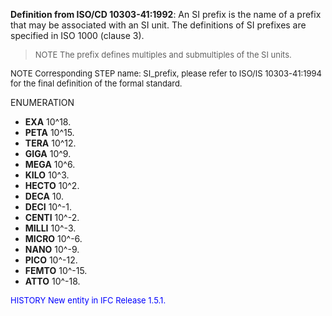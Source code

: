 ﻿**Definition from ISO/CD 10303-41:1992**: An SI prefix is the name of a prefix that may be associated with an SI unit. The definitions of SI prefixes are specified in ISO 1000 (clause 3).

> <font size="-1">NOTE The prefix defines multiples and submultiples of the SI units.
</font>

> <font size="-1">
  NOTE Corresponding STEP name: SI_prefix, please refer to ISO/IS 10303-41:1994
  for the final definition of the formal standard.
</font>

ENUMERATION

* **EXA** 10\^18.
* **PETA** 10\^15.
* **TERA** 10\^12.
* **GIGA** 10\^9.
* **MEGA** 10\^6.
* **KILO** 10\^3.
* **HECTO** 10\^2.
* **DECA** 10.
* **DECI** 10\^-1.
* **CENTI** 10\^-2.
* **MILLI** 10\^-3.
* **MICRO** 10\^-6.
* **NANO** 10\^-9.
* **PICO** 10\^-12.
* **FEMTO** 10\^-15.
* **ATTO** 10\^-18.

> <font size="-1" color="#0000FF">
  HISTORY New entity in IFC Release 1.5.1.
</font>